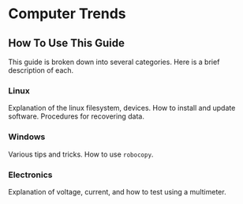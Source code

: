 # Computer Trends

## How To Use This Guide

This guide is broken down into several categories. Here is a brief description
of each.

### Linux

Explanation of the linux filesystem, devices. How to install and update
software. Procedures for recovering data.

### Windows

Various tips and tricks. How to use `robocopy`.

### Electronics

Explanation of voltage, current, and how to test using a multimeter.
